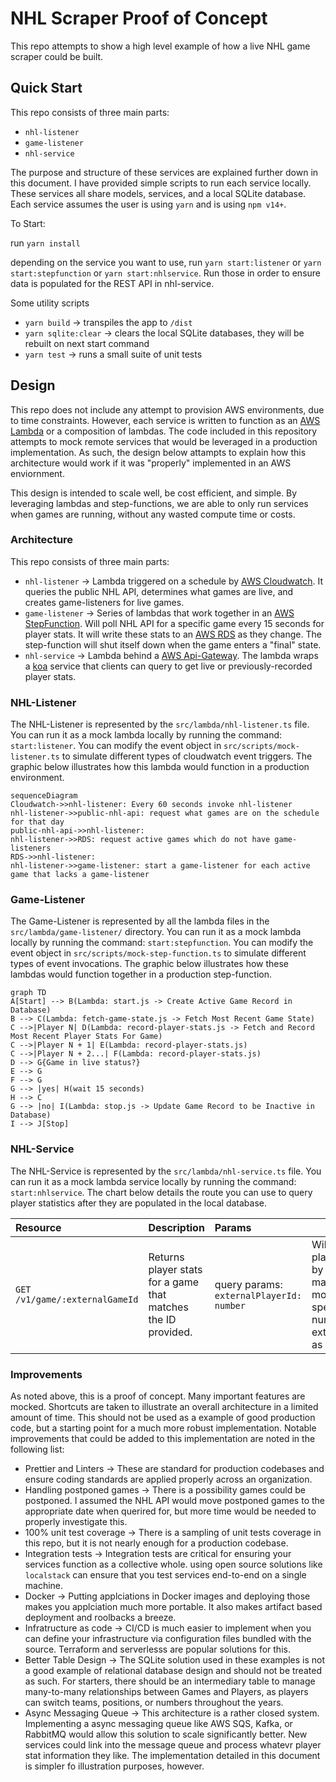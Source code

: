 # NHL Scraper Proof of Concept

This repo attempts to show a high level example of how a live NHL game scraper could be built.

## Quick Start

This repo consists of three main parts:
 -  `nhl-listener`
 -  `game-listener`
 -  `nhl-service`

The purpose and structure of these services are explained further down in this document. I have provided simple scripts to run each service locally. These services all share models, services, and a local SQLite database. Each service assumes the user is using `yarn` and is using `npm v14+`.

To Start:

run `yarn install`

depending on the service you want to use, run `yarn start:listener` or `yarn start:stepfunction` or `yarn start:nhlservice`. Run those in order to ensure data is populated for the REST API in nhl-service.

Some utility scripts
- `yarn build` -> transpiles the app to `/dist`
- `yarn sqlite:clear` -> clears the local SQLite databases, they will be rebuilt on next start command
- `yarn test` -> runs a small suite of unit tests

## Design

This repo does not include any attempt to provision AWS environments, due to time constraints. However, each service is written to function as an [AWS Lambda](https://aws.amazon.com/lambda/) or a composition of lambdas. The code included in this repository attempts to mock remote services that would be leveraged in a production implementation. As such, the design below attampts to explain how this architecture would work if it was "properly" implemented in an AWS enviornment.

This design is intended to scale well, be cost efficient, and simple. By leveraging lambdas and step-functions, we are able to only run services when games are running, without any wasted compute time or costs.

### Architecture

This repo consists of three main parts:
 -  `nhl-listener` -> Lambda triggered on a schedule by [AWS Cloudwatch](https://aws.amazon.com/cloudwatch/). It queries the public NHL API, determines what games are live, and creates game-listeners for live games.
 -  `game-listener` -> Series of lambdas that work together in an [AWS StepFunction](https://aws.amazon.com/step-functions/). Will poll NHL API for a specific game every 15 seconds for player stats. It will write these stats to an [AWS RDS](https://aws.amazon.com/rds/) as they change. The step-function will shut itself down when the game enters a "final" state.
 -  `nhl-service` -> Lambda behind a [AWS Api-Gateway](https://aws.amazon.com/api-gateway/). The lambda wraps a [koa](https://koajs.com/) service that clients can query to get live or previously-recorded player stats.

### NHL-Listener

The NHL-Listener is represented by the `src/lambda/nhl-listener.ts` file. You can run it as a mock lambda locally by running the command: `start:listener`. You can modify the event object in `src/scripts/mock-listener.ts` to simulate different types of cloudwatch event triggers. The graphic below illustrates how this lambda would function in a production environment.

```mermaid
sequenceDiagram
Cloudwatch->>nhl-listener: Every 60 seconds invoke nhl-listener
nhl-listener->>public-nhl-api: request what games are on the schedule for that day
public-nhl-api->>nhl-listener: 
nhl-listener->>RDS: request active games which do not have game-listeners
RDS->>nhl-listener: 
nhl-listener->>game-listener: start a game-listener for each active game that lacks a game-listener
```

### Game-Listener

The Game-Listener is represented by all the lambda files in the `src/lambda/game-listener/` directory. You can run it as a mock lambda locally by running the command: `start:stepfunction`. You can modify the event object in `src/scripts/mock-step-function.ts` to simulate different types of event invocations. The graphic below illustrates how these lambdas would function together in a production step-function.

```mermaid
graph TD
A[Start] --> B(Lambda: start.js -> Create Active Game Record in Database)
B --> C(Lambda: fetch-game-state.js -> Fetch Most Recent Game State)
C -->|Player N| D(Lambda: record-player-stats.js -> Fetch and Record Most Recent Player Stats For Game)
C -->|Player N + 1| E(Lambda: record-player-stats.js)
C -->|Player N + 2...| F(Lambda: record-player-stats.js)
D --> G{Game in live status?}
E --> G
F --> G
G --> |yes| H(wait 15 seconds)
H --> C
G --> |no| I(Lambda: stop.js -> Update Game Record to be Inactive in Database)
I --> J[Stop]
```

### NHL-Service

The NHL-Service is represented by the `src/lambda/nhl-service.ts` file. You can run it as a mock lambda service locally by running the command: `start:nhlservice`. The chart below details the route you can use to query player statistics after they are populated in the local database.

| Resource                                                | Description                                                        | Params                                        | Notes                                                                                                                                                                                                                                                                                                                  |
| :------------------------------------------------------ | :----------------------------------------------------------------- | :-------------------------------------------- | ---------------------------------------------------------------------------------------------------------------------------------------------------------------------------------------------------------------------------------------------------------------------------------------------------------------------- |
| `GET /v1/game/:externalGameId` | Returns player stats for a game that matches the ID provided. | query params: `externalPlayerId: number` | Will return all players in game by default. Can make the query more specific by speficifying any number of externalPlayerIds as query params. |

### Improvements

As noted above, this is a proof of concept. Many important features are mocked. Shortcuts are taken to illustrate an overall architecture in a limited amount of time. This should not be used as a example of good production code, but a starting point for a much more robust implementation. Notable improvements that could be added to this implementation are noted in the following list:
- Prettier and Linters -> These are standard for production codebases and ensure coding standards are applied properly across an organization.
- Handling postponed games -> There is a possibility games could be postponed. I assumed the NHL API would move postponed games to the appropriate date when querired for, but more time would be needed to properly investigate this.
- 100% unit test coverage -> There is a sampling of unit tests coverage in this repo, but it is not nearly enough for a production codebase.
- Integration tests -> Integration tests are critical for ensuring your services function as a collective whole. using open source solutions like `localstack` can ensure that you test services end-to-end on a single machine.
- Docker -> Putting applciations in Docker images and deploying those makes you applciation much more portable. It also makes artifact based deployment and roolbacks a breeze.
- Infratructure as code -> CI/CD is much easier to implement when you can define your infrastructure via configuration files bundled with the source. Terraform and serverlesss are popular solutions for this.
- Better Table Design -> The SQLite solution used in these examples is not a good example of relational database design and should not be treated as such. For starters, there should be an intermediary table to manage many-to-many relationships between Games and Players, as players can switch teams, positions, or numbers throughout the years.
- Async Messaging Queue -> This architecture is a rather closed system. Implementing a async messaging queue like AWS SQS, Kafka, or RabbitMQ would allow this solution to scale significantly better. New services could link into the message queue and process whatevr player stat information they like. The implementation detailed in this document is simpler fo illustration purposes, however.